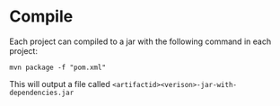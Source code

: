 # Compile

Each project can compiled to a jar with the following command in each project:

```
mvn package -f "pom.xml"
```

This will output a file called `<artifactid><verison>-jar-with-dependencies.jar`